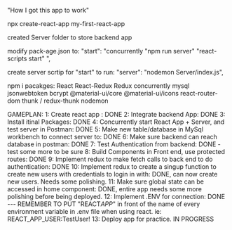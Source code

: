 "How I got this app to work"

npx create-react-app my-first-react-app

created Server folder to store backend app

modify pack-age.json to:
"start": "concurrently \"npm run server\" \"react-scripts start\" ",

create server scrtip for "start" to run:
"server": "nodemon Server/index.js",

npm i pacakges:
React
React-Redux
Redux
concurrently
mysql
jsonwebtoken
bcrypt
@material-ui/core
@material-ui/icons
react-router-dom
thunk / redux-thunk
nodemon

GAMEPLAN:
1: Create react app : DONE
2: Integrate backend App: DONE
3: Install itinal Packages: DONE
4: Concurrently start React App + Server, and test server in Postman: DONE
5: Make new table/database in MySql workbench to connect server to: DONE
6: Make sure backend can reach database in postman: DONE
7: Test Authentication from backend: DONE - test some more to be sure
8: Build Components in Front end, use protected routes: DONE
9: Implement redux to make fetch calls to back end to do authentication: DONE
10: Implement redux to create a singup function to create new users with credentials to login in with: DONE, can now create new users. Needs some polishing.
11: Make sure global state can be accessed in home component: DONE, entire app needs some more polishing before being deployed.
12: Implement .ENV for connection: DONE --- REMEMBER TO PUT "REACT*APP*" in front of the name of every environment variable in .env file when using react. ie: REACT_APP_USER:TestUser!
13: Deploy app for practice. IN PROGRESS
